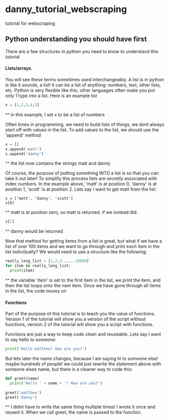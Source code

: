 # danny_tutorial_webscraping
tutorial for webscraping


## Python understanding you should have first

There are a few structures in python you need to know to understand this tutorial


#### Lists/arrays.  

You will see these terms sometimes used interchangeably.  A list is in python is like it sounds, a list! it can be a list of anything: numbers, text, other lists, etc.  Python is very flexible like this, other languages often make you put only 1 type into a list.  Here is an example list
```python
x = [1,2,3,4,5]
```
^^ in this example, I set x to be a list of numbers

Often times in programming, we need to build lists of things, we dont always start off with values in the list.  To add values to the list, we should use the 'append' method
```python
x = []
x.append('matt')
x.append('danny')
```
^^ the list now contains the strings matt and danny

Of course, the purpose of putting something INTO a list is so that you can take it out later! To simplify this process lists are secretly associated with index numbers.  In the example above, 'matt' is at position 0, 'danny' is at position 1, 'scott' is at position 2.  Lets say I want to get matt from the list:
```
x = ['matt', 'danny', 'scott']
x[0]
```
^^ matt is at position zero, so matt is returned.  if we instead did:
```python
x[1]
```
^^ danny would be returned

Now that method for getting items from a list is great, but what if we have a list of over 100 items and we want to go through and print each item in the list individually?  We would need to use a structure like the following:
```python
really_long_list = [1,2,3......10000]
for item in really_long_list:
  print(item)
```
^^ the variable 'item' is set to the first item in the list, we print the item, and then the list loops onto the next item.  Once we have gone through all items in the list, the code moves on

#### Functions

Part of the purpose of this tutorial is to teach you the value of functions.  Version 1 of the tutorial will show you a version of the script without functions, version 2 of the tutorial will show you a script with functions.

Functions are just a way to keep code clean and reuseable.   Lets say I want to say hello to someone:
```python
print('Hello matthew! How are you?')
```

But lets later the name changes, because I am saying hi to someone else! maybe hundreds of people! we could just rewrite the statement above with someone elses name, but there is a cleaner way to code this:
```python
def greet(name)
  print('Hello ' + name + '! How are you?')
  
greet('matthew')
greet('danny')
```
^^ I didnt have to write the same thing multiple times! I wrote it once and reused it.  When we call greet, the name is passed to the function.
